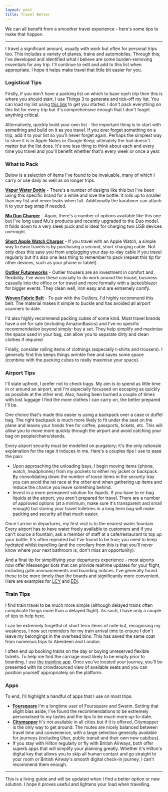 ```yaml
---
layout: post
title: Travel Better
---
```


We can all benefit from a smoother travel experience - here's some tips to make that happen. 

---

I travel a significant amount, usually with work but often for personal trips too. This includes a variety of planes, trains and automobiles. Through this, I've developed and identified what I believe are some burden-removing essentials for any trip. I'll continue to edit and add to this list when appropriate. I hope it helps make travel that little bit easier for you. 

### Logistical Tips
Firstly, if you don't have a packing list on which to base each trip then this is where you should start. I use Things 3 to generate and tick-off my list. You can load my list using [this link](/_drafts/packing-list.txt) to get you started. I don't pack everything on this list for every trip but it's comprehensive enough that I don't forget anything critical. 

Alternatively, quickly build your own list - the important thing is to start with something and build on it as you travel. If you ever forget something on a trip, add it to your list so you'll never forget again. Perhaps the simplest way to store it is in Apple Notes or Google Keep; ultimately the tool doesn't matter but the list does. It's one less thing to think about each and every time you travel and you'll benefit whether that's every week or once a year. 

### What to Pack
Below is a selection of items I've found to be invaluable, many of which I carry or use daily as well as on longer trips.

[**Vapur Water Bottle**](https://www.amazon.co.uk/Vapur-Eclipse-Reusable-Plastic-Bottle/dp/B00BI9AM1Y/) - There's a number of designs like this but I've been using this specific brand for a while and love the bottle. It rolls up to smaller than my fist and never leaks when full. Additionally the karabiner can attach it to your bag strap if needed.

[**Mu Duo Charger**](https://www.amazon.co.uk/Portable-Charger-British-Universal-Adapter/dp/B00S30FP9U/) - Again, there's a number of options available like this one but I've long used Mu's products and recently upgraded to the Duo model. It folds down to a very sleek puck and is ideal for charging two USB devices overnight. 

[**Short Apple Watch Charger**](https://www.apple.com/uk/shop/product/MU9J2ZM/A/apple-watch-magnetic-charger-to-usb-cable-03m) - If you travel with an Apple Watch, a simple way to ease travels is by purchasing a second, short charging cable. Not only does this save you from unplugging your day-to-day cable if you travel regularly but it's also one less thing to remember to pack (repeat this tip for other devices, such as your phone or tablet).

[**Outlier Futureworks**](https://shop.outlier.nyc/shop/retail/futureworks.html) - Outlier trousers are an investment in comfort and flexibility. I've worn these casually to do work around the house, business casually into the office or for travel and more formally with a jacket/blazer for bigger events. They clean well, iron easy and are extremely comfy. 

[**Woven Fabric Belt**](https://www.amazon.co.uk/gp/product/B07K44PSBF/) - To pair with the Outliers, I'd highly recommend this belt. The material makes it simple to buckle and has avoided all airport scanners to date.

I'd also highly recommend packing cubes of some kind. Most travel brands have a set for sale (including AmazonBasics) and I've no specific recommendation beyond simply: buy a set. They help simplify and maximise the space used in your bag, can allow you to separate dirty and clean clothes if required 

Finally, consider rolling items of clothings (especially t-shirts and trousers). I generally find this keeps things wrinkle free and saves some space (combine with the packing cubes to really maximise your space).

### Airport Tips
I'll state upfront, I prefer not to check bags. My aim is to spend as little time in or around an airport, and I'm especially focussed on escaping as quickly as possible at the other end. Also, having been burned a couple of times with lost luggage I find the more clothes I can carry on, the better prepared I'll be.

One choice that's made this easier is using a backpack over a case or duffel bag. The right backpack is much more likely to fit under the seat on the plane and leaves your hands free for coffee, passports, tickets, etc. This will allow you to move more quickly through the airport and avoid catching your bag on people/chairs/stands.

Every airport security must be modelled on purgatory; it's the only rationale explanation for the rage it induces in me. Here's a couples tips I use to ease the pain:

- Upon approaching the unloading bays, I begin moving items (phone, watch, headphones) from my pockets to either my jacket or backpack. By consolidating down the number of loose items in the security tray you can avoid the rat race at the other end when gathering up items and reduce the chance you leave something behind. 
- Invest in a more permanent solution for liquids. If you have to re-bag liquids at the airport, you aren't prepared for travel. There are a number of approved options (at a minimum, make sure it's transparent and small enough) but storing your travel toiletries in a long term bag will make packing and security all that much easier. 

Once I arrive in departures, my first visit is to the nearest water fountain. Every airport has to have water freely available to customers and if you can't source a fountain, ask a member of staff at a cafe/restaurant to top up your bottle. It's often repeated but I've found to be true; you need to keep hydrated whilst travelling (and the corollary from this is that you'll never know where your next bathroom is; don't miss an opportunity).

And a final tip for simplifiying your departures experience - most aiports now offer Messenger bots that can provide realtime updates for your flight, including gate announcements and boarding notices. I've generally found these to be more timely than the boards and significantly more convenient. Here are examples for [LCY](m.me/LCYFlightInfo) and [EDI](m.me/EdinburghAirport).

### Train Tips

I find train travel to be much more simple (although delayed trains often complicate things more than a delayed flight). As such, I have only a couple of tips to help here.

I can be extremely forgetful of short term items of note but, recognising my weakness, I now set reminders for my train arrival time to ensure I don't leave my belongings in the overhead bins. This has saved the same coat from numerous trips to Aberdeen and London.

I often end up booking trains on the day or buying unreserved flexible tickets. To help me find the carriage most likely to be empty prior to boarding, I use [the trainline app](https://www.thetrainline.com). Once you've located your journey, you'll be presented with its crowdsourced view of available seats and you can position yourself appropriately on the platform.

### Apps
To end, I'll highlight a handful of apps that I use on most trips.

- [**Foursquare**](https://foursquare.com) I'm a longtime user of Foursquare and Swarm. Setting that slight bias aside, I've found the recommendations to be extremely personalised to my tastes and the tips to be much more up-to-date.
- [**Citymapper**](https://citymapper.com/?lang=en) It's not available in all cities but if it is offered, Citymapper is the only way to get around. The routes are nicely balanced between travel time and convenience, with a large selection generally available for journeys (including Uber, public transit and their own new cab/bus).
- If you stay with Hilton regularly or fly with British Airways, both offer superb apps that will simplify your planning greatly. Whether it's Hilton's digital key that allows you to skip all human contact and go straight to your room or British Airway's smooth digital check-in journey, I can't recommend them enough.

---

This is a living guide and will be updated when I find a better option or new solution. I hope it proves useful and lightens your load when travelling. 
